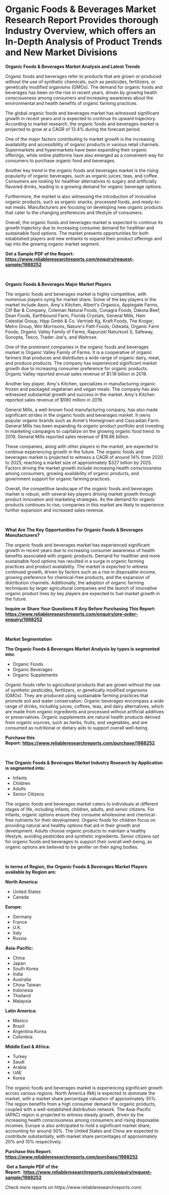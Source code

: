 <p><h1>Organic Foods & Beverages Market Research Report Provides thorough Industry Overview, which offers an In-Depth Analysis of Product Trends and New Market Divisions</h1></p><p><strong>Organic Foods & Beverages Market Analysis and Latest Trends</strong></p>
<p><p>Organic foods and beverages refer to products that are grown or produced without the use of synthetic chemicals, such as pesticides, fertilizers, or genetically modified organisms (GMOs). The demand for organic foods and beverages has been on the rise in recent years, driven by growing health consciousness among consumers and increasing awareness about the environmental and health benefits of organic farming practices.</p><p>The global organic foods and beverages market has witnessed significant growth in recent years and is expected to continue its upward trajectory. According to market research, the organic foods and beverages market is projected to grow at a CAGR of 13.4% during the forecast period. </p><p>One of the major factors contributing to market growth is the increasing availability and accessibility of organic products in various retail channels. Supermarkets and hypermarkets have been expanding their organic offerings, while online platforms have also emerged as a convenient way for consumers to purchase organic food and beverages.</p><p>Another key trend in the organic foods and beverages market is the rising popularity of organic beverages, such as organic juices, teas, and coffee. Consumers are looking for healthier alternatives to sugary and artificially flavored drinks, leading to a growing demand for organic beverage options.</p><p>Furthermore, the market is also witnessing the introduction of innovative organic products, such as organic snacks, processed foods, and ready-to-eat meals. Manufacturers are focusing on developing new organic products that cater to the changing preferences and lifestyle of consumers.</p><p>Overall, the organic foods and beverages market is expected to continue its growth trajectory due to increasing consumer demand for healthier and sustainable food options. The market presents opportunities for both established players and new entrants to expand their product offerings and tap into the growing organic market segment.</p></p>
<p><strong>Get a Sample PDF of the Report:&nbsp; <a href="https://www.reliableresearchreports.com/enquiry/request-sample/1988252">https://www.reliableresearchreports.com/enquiry/request-sample/1988252</a></strong></p>
<p>&nbsp;</p>
<p><strong>Organic Foods & Beverages Major Market Players</strong></p>
<p><p>The organic foods and beverages market is highly competitive, with numerous players vying for market share. Some of the key players in the market include Aeon, Amy's Kitchen, Albert's Organics, Applegate Farms, Clif Bar & Company, Coleman Natural Foods, Conagra Foods, Dakota Beef, Dean Foods, Earthbound Farm, Florida Crystals, General Mills, Hain Celestial Group, Hipp Gmbh & Co. Vertrieb Kg, Kraft Foods, The Kroger, Metro Group, Wm Morrisons, Nature's Path Foods, Odwalla, Organic Farm Foods, Organic Valley Family of Farms, Rapunzel Naturkost S, Safeway, Sunopta, Tesco, Trader Joe's, and Waitrose.</p><p>One of the prominent companies in the organic foods and beverages market is Organic Valley Family of Farms. It is a cooperative of organic farmers that produces and distributes a wide range of organic dairy, meat, and produce products. The company has experienced significant market growth due to increasing consumer preference for organic products. Organic Valley reported annual sales revenue of $1.18 billion in 2019.</p><p>Another key player, Amy's Kitchen, specializes in manufacturing organic frozen and packaged vegetarian and vegan meals. The company has also witnessed substantial growth and success in the market. Amy's Kitchen reported sales revenue of $590 million in 2019.</p><p>General Mills, a well-known food manufacturing company, has also made significant strides in the organic foods and beverages market. It owns popular organic brands such as Annie's Homegrown and Cascadian Farm. General Mills has been expanding its organic product portfolio and investing in marketing campaigns to capitalize on the growing organic food trend. In 2019, General Mills reported sales revenue of $16.86 billion.</p><p>These companies, along with other players in the market, are expected to continue experiencing growth in the future. The organic foods and beverages market is projected to witness a CAGR of around 14% from 2020 to 2025, reaching a market size of approximately $327 billion by 2025. Factors driving the market growth include increasing health consciousness among consumers, growing availability of organic products, and government support for organic farming practices.</p><p>Overall, the competitive landscape of the organic foods and beverages market is robust, with several key players driving market growth through product innovation and marketing strategies. As the demand for organic products continues to rise, companies in this market are likely to experience further expansion and increased sales revenue.</p></p>
<p>&nbsp;</p>
<p><strong>What Are The Key Opportunities For Organic Foods & Beverages Manufacturers?</strong></p>
<p><p>The organic foods and beverages market has experienced significant growth in recent years due to increasing consumer awareness of health benefits associated with organic products. Demand for healthier and more sustainable food options has resulted in a surge in organic farming practices and product availability. The market is expected to witness continued growth, driven by factors such as a rise in disposable income, growing preference for chemical-free products, and the expansion of distribution channels. Additionally, the adoption of organic farming techniques by larger agricultural companies and the launch of innovative organic product lines by key players are expected to fuel market growth in the future.</p></p>
<p><strong>Inquire or Share Your Questions If Any Before Purchasing This Report: <a href="https://www.reliableresearchreports.com/enquiry/pre-order-enquiry/1988252">https://www.reliableresearchreports.com/enquiry/pre-order-enquiry/1988252</a></strong></p>
<p>&nbsp;</p>
<p><strong>Market Segmentation</strong></p>
<p><strong>The Organic Foods & Beverages Market Analysis by types is segmented into:</strong></p>
<p><ul><li>Organic Foods</li><li>Organic Beverages</li><li>Organic Supplements</li></ul></p>
<p><p>Organic foods refer to agricultural products that are grown without the use of synthetic pesticides, fertilizers, or genetically modified organisms (GMOs). They are produced using sustainable farming practices that promote soil and water conservation. Organic beverages encompass a wide range of drinks, including juices, coffees, teas, and dairy alternatives, which are made from organic ingredients and processed without artificial additives or preservatives. Organic supplements are natural health products derived from organic sources, such as herbs, fruits, and vegetables, and are consumed as nutritional or dietary aids to support overall well-being.</p></p>
<p><strong>Purchase this Report:&nbsp;<a href="https://www.reliableresearchreports.com/purchase/1988252">https://www.reliableresearchreports.com/purchase/1988252</a></strong></p>
<p>&nbsp;</p>
<p><strong>The Organic Foods & Beverages Market Industry Research by Application is segmented into:</strong></p>
<p><ul><li>Infants</li><li>Children</li><li>Adults</li><li>Senior Citizens</li></ul></p>
<p><p>The organic foods and beverages market caters to individuals at different stages of life, including infants, children, adults, and senior citizens. For infants, organic options ensure they consume wholesome and chemical-free nutrients for their development. Organic foods for children focus on providing natural and healthy options that aid in their growth and development. Adults choose organic products to maintain a healthy lifestyle, avoiding pesticides and synthetic ingredients. Senior citizens opt for organic foods and beverages to support their overall well-being, as organic options are believed to be gentler on their aging bodies.</p></p>
<p>&nbsp;</p>
<p><strong>In terms of Region, the Organic Foods & Beverages Market Players available by Region are:</strong></p>
<p>
    <p> <strong> North America: </strong>
        <ul>
            <li>United States</li>
            <li>Canada</li>
        </ul>
        </p> 
    <p> <strong> Europe: </strong>
        <ul>
            <li>Germany</li>
            <li>France</li>
            <li>U.K.</li>
            <li>Italy</li>
            <li>Russia</li>
        </ul>
        </p> 
    <p> <strong> Asia-Pacific: </strong>
        <ul>
            <li>China</li>
            <li>Japan</li>
            <li>South Korea</li>
            <li>India</li>
            <li>Australia</li>
            <li>China Taiwan</li>
            <li>Indonesia</li>
            <li>Thailand</li>
            <li>Malaysia</li>
        </ul>
        </p> 
    <p> <strong> Latin America: </strong>
        <ul>
            <li>Mexico</li>
            <li>Brazil</li>
            <li>Argentina Korea</li>
            <li>Colombia</li>
        </ul>
        </p> 
    <p> <strong> Middle East & Africa: </strong>
        <ul>
            <li>Turkey</li>
            <li>Saudi</li>
            <li>Arabia</li>
            <li>UAE</li>
            <li>Korea</li>
        </ul>
    </p>
    </p>
<p><p>The organic foods and beverages market is experiencing significant growth across various regions. North America (NA) is expected to dominate the market, with a market share percentage valuation of approximately 35%. The region benefits from a high consumer demand for organic products, coupled with a well-established distribution network. The Asia-Pacific (APAC) region is projected to witness steady growth, driven by the increasing health consciousness among consumers and rising disposable incomes. Europe is also anticipated to hold a significant market share, accounting for around 30%. The United States and China are expected to contribute substantially, with market share percentages of approximately 20% and 15% respectively.</p></p>
<p><strong>Purchase this Report: <a href="https://www.reliableresearchreports.com/purchase/1988252">https://www.reliableresearchreports.com/purchase/1988252</a></strong></p>
<p>&nbsp;<strong>Get a Sample PDF of the Report:&nbsp;&nbsp;<a href="https://www.reliableresearchreports.com/enquiry/request-sample/1988252">https://www.reliableresearchreports.com/enquiry/request-sample/1988252</a></strong></p>
<p><strong></strong></p>
<p>Check more reports on https://www.reliableresearchreports.com/</p>
